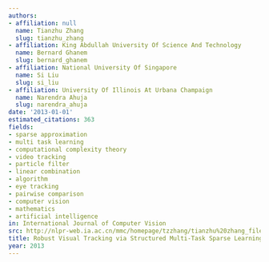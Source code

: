 ```yaml
---
authors:
- affiliation: null
  name: Tianzhu Zhang
  slug: tianzhu_zhang
- affiliation: King Abdullah University Of Science And Technology
  name: Bernard Ghanem
  slug: bernard_ghanem
- affiliation: National University Of Singapore
  name: Si Liu
  slug: si_liu
- affiliation: University Of Illinois At Urbana Champaign
  name: Narendra Ahuja
  slug: narendra_ahuja
date: '2013-01-01'
estimated_citations: 363
fields:
- sparse approximation
- multi task learning
- computational complexity theory
- video tracking
- particle filter
- linear combination
- algorithm
- eye tracking
- pairwise comparison
- computer vision
- mathematics
- artificial intelligence
in: International Journal of Computer Vision
src: http://nlpr-web.ia.ac.cn/mmc/homepage/tzzhang/tianzhu%20zhang_files/Journal%20Articles/IJCV13_zhang_Structured%20Multi-Task%20Sparse%20Learning.pdf
title: Robust Visual Tracking via Structured Multi-Task Sparse Learning
year: 2013
---
```

